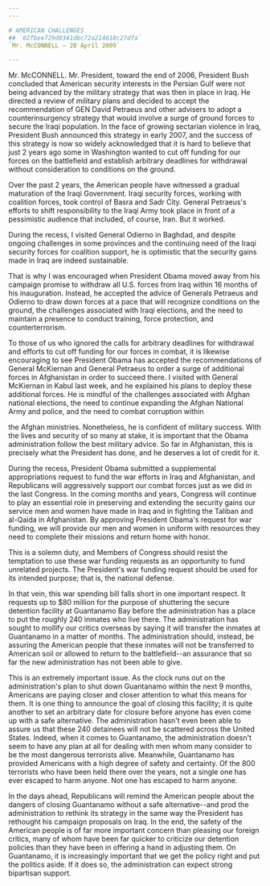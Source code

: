 ```yaml
---
---

# AMERICAN CHALLENGES
## `02fbee729d9341dbc72a214618c27dfa`
`Mr. McCONNELL — 20 April 2009`

---
```



Mr. McCONNELL. Mr. President, toward the end of 2006, President Bush 
concluded that American security interests in the Persian Gulf were not 
being advanced by the military strategy that was then in place in Iraq. 
He directed a review of military plans and decided to accept the 
recommendation of GEN David Petraeus and other advisers to adopt a 
counterinsurgency strategy that would involve a surge of ground forces 
to secure the Iraqi population. In the face of growing sectarian 
violence in Iraq, President Bush announced this strategy in early 2007, 
and the success of this strategy is now so widely acknowledged that it 
is hard to believe that just 2 years ago some in Washington wanted to 
cut off funding for our forces on the battlefield and establish 
arbitrary deadlines for withdrawal without consideration to conditions 
on the ground.

Over the past 2 years, the American people have witnessed a gradual 
maturation of the Iraqi Government. Iraqi security forces, working with 
coalition forces, took control of Basra and Sadr City. General 
Petraeus's efforts to shift responsibility to the Iraqi Army took place 
in front of a pessimistic audience that included, of course, Iran. But 
it worked.

During the recess, I visited General Odierno in Baghdad, and despite 
ongoing challenges in some provinces and the continuing need of the 
Iraqi security forces for coalition support, he is optimistic that the 
security gains made in Iraq are indeed sustainable.

That is why I was encouraged when President Obama moved away from his 
campaign promise to withdraw all U.S. forces from Iraq within 16 months 
of his inauguration. Instead, he accepted the advice of Generals 
Petraeus and Odierno to draw down forces at a pace that will recognize 
conditions on the ground, the challenges associated with Iraqi 
elections, and the need to maintain a presence to conduct training, 
force protection, and counterterrorism.

To those of us who ignored the calls for arbitrary deadlines for 
withdrawal and efforts to cut off funding for our forces in combat, it 
is likewise encouraging to see President Obama has accepted the 
recommendations of General McKiernan and General Petraeus to order a 
surge of additional forces in Afghanistan in order to succeed there. I 
visited with General McKiernan in Kabul last week, and he explained his 
plans to deploy these additional forces. He is mindful of the 
challenges associated with Afghan national elections, the need to 
continue expanding the Afghan National Army and police, and the need to 
combat corruption within


the Afghan ministries. Nonetheless, he is confident of military 
success. With the lives and security of so many at stake, it is 
important that the Obama administration follow the best military 
advice. So far in Afghanistan, this is precisely what the President has 
done, and he deserves a lot of credit for it.

During the recess, President Obama submitted a supplemental 
appropriations request to fund the war efforts in Iraq and Afghanistan, 
and Republicans will aggressively support our combat forces just as we 
did in the last Congress. In the coming months and years, Congress will 
continue to play an essential role in preserving and extending the 
security gains our service men and women have made in Iraq and in 
fighting the Taliban and al-Qaida in Afghanistan. By approving 
President Obama's request for war funding, we will provide our men and 
women in uniform with resources they need to complete their missions 
and return home with honor.

This is a solemn duty, and Members of Congress should resist the 
temptation to use these war funding requests as an opportunity to fund 
unrelated projects. The President's war funding request should be used 
for its intended purpose; that is, the national defense.

In that vein, this war spending bill falls short in one important 
respect. It requests up to $80 million for the purpose of shuttering 
the secure detention facility at Guantanamo Bay before the 
administration has a place to put the roughly 240 inmates who live 
there. The administration has sought to mollify our critics overseas by 
saying it will transfer the inmates at Guantanamo in a matter of 
months. The administration should, instead, be assuring the American 
people that these inmates will not be transferred to American soil or 
allowed to return to the battlefield--an assurance that so far the new 
administration has not been able to give.

This is an extremely important issue. As the clock runs out on the 
administration's plan to shut down Guantanamo within the next 9 months, 
Americans are paying closer and closer attention to what this means for 
them. It is one thing to announce the goal of closing this facility; it 
is quite another to set an arbitrary date for closure before anyone has 
even come up with a safe alternative. The administration hasn't even 
been able to assure us that these 240 detainees will not be scattered 
across the United States. Indeed, when it comes to Guantanamo, the 
administration doesn't seem to have any plan at all for dealing with 
men whom many consider to be the most dangerous terrorists alive. 
Meanwhile, Guantanamo has provided Americans with a high degree of 
safety and certainty. Of the 800 terrorists who have been held there 
over the years, not a single one has ever escaped to harm anyone. Not 
one has escaped to harm anyone.

In the days ahead, Republicans will remind the American people about 
the dangers of closing Guantanamo without a safe alternative--and prod 
the administration to rethink its strategy in the same way the 
President has rethought his campaign proposals on Iraq. In the end, the 
safety of the American people is of far more important concern than 
pleasing our foreign critics, many of whom have been far quicker to 
criticize our detention policies than they have been in offering a hand 
in adjusting them. On Guantanamo, it is increasingly important that we 
get the policy right and put the politics aside. If it does so, the 
administration can expect strong bipartisan support.
